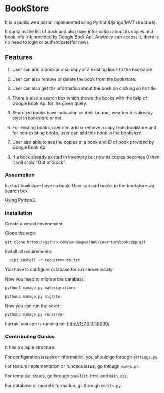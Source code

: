 # BookStore

It is a public web portal implemented using Python/Django(MVT structure).

It contains the list of book and also have information about its copies and book info link provided by Google Book Api. Anybody can access it, there is no need to login or authenticate(for now).
  


## Features

1. User can add a book or also copy of a existing book to the bookstore.

2. User can also remove or delete the book from the bookstore.

3. User can also get the information about the book on clicking on its title.

4. There is also a search box which shows the books with the help of Google Book Api for the given query.

5. Searched books have indication on their bottom, weather it is already exist in bookstore or not.

6. For existing books, user can add or remove a copy from bookstore and for non-existing books, user can add this book to the bookstore. 

7. User also able to see the copies of a book and ID of book provided by Google Book Api.

8. If a book already existed in inventory but now its copies becomes 0 then it will show "Out of Stock".

### Assumption

In start bookstore have no book. User can add books to the bookstore via search box.

Using Python3.

### Installation

Create a virtual environment.

Clone the repo:

    git clone https://github.com/sandeepsajan0/inventorybooksapp.git

Install all requirements:

      pip3 install -r requirements.txt

You have to configure database for run server locally:

Now you need to migrate the database:

    python3 manage.py makemigrations

    python3 manage.py migrate

Now you can run the sever:

    python3 manage.py runserver

hurray! you app is running on: http://127.0.0.1:8000/

### Contributing Guides

It has a simple structure.

For configuration issues or information, you should go through `settings.py`.

For feature implementation or function issue, go through `views.py`.

For template issues, go through `booklist.html` and `main.css`.

For database or model information, go through `models.py`.


